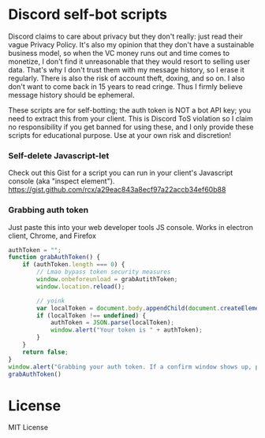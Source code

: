 # Discord self-bot scripts

Discord claims to care about privacy but they don't really: just read their vague Privacy Policy.
It's also my opinion that they don't have a sustainable business model, so when the VC money runs out and time comes to monetize, I don't find it unreasonable that they would resort to selling user data.
That's why I don't trust them with my message history, so I erase it regularly.
There is also the risk of account theft, doxing, and so on. I also don't want to come back in 15 years to read cringe.
Thus I firmly believe message history should be ephemeral.

These scripts are for self-botting; the auth token is NOT a bot API key; you need to extract this from your client.
This is Discord ToS violation so I claim no responsibility if you get banned for using these, and I only provide these scripts for educational purpose.
Use at your own risk and discretion!

### Self-delete Javascript-let

Check out this Gist for a script you can run in your client's Javascript console (aka "inspect element").
https://gist.github.com/rcx/a29eac843a8ecf97a22accb34ef60b88

### Grabbing auth token

Just paste this into your web developer tools JS console. Works in electron client, Chrome, and Firefox

```javascript
authToken = "";
function grabAuthToken() {
    if (authToken.length === 0) {
        // Lmao bypass token security measures
        window.onbeforeunload = grabAutithToken;
        window.location.reload();

        // yoink
        var localToken = document.body.appendChild(document.createElement(`iframe`)).contentWindow.localStorage.token;
        if (localToken !== undefined) {
            authToken = JSON.parse(localToken);
            window.alert("Your token is " + authToken);
        }
    }
    return false;
}
window.alert("Grabbing your auth token. If a confirm window shows up, please click 'Cancel' in Chrome / 'Stay on Page' in Firefox.");
grabAuthToken()
```

# License

MIT License
